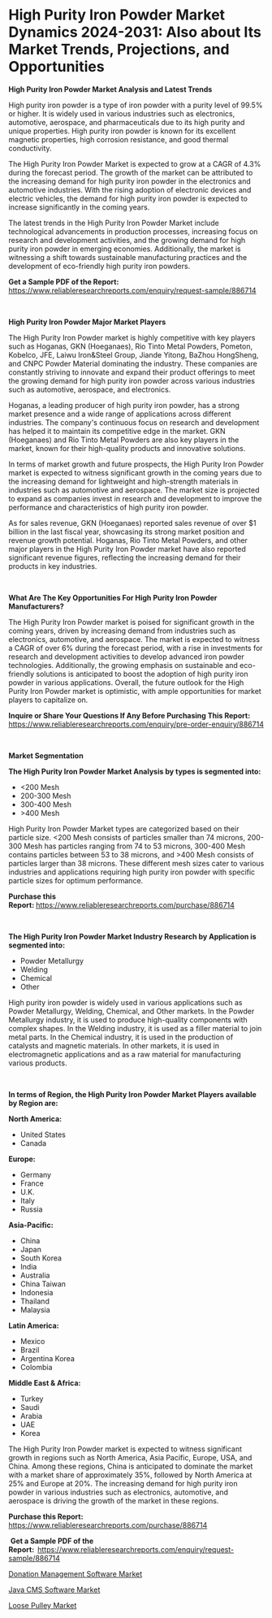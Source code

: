 <p><h1>High Purity Iron Powder Market Dynamics 2024-2031: Also about Its Market Trends, Projections, and Opportunities</h1></p><p><strong>High Purity Iron Powder Market Analysis and Latest Trends</strong></p>
<p><p>High purity iron powder is a type of iron powder with a purity level of 99.5% or higher. It is widely used in various industries such as electronics, automotive, aerospace, and pharmaceuticals due to its high purity and unique properties. High purity iron powder is known for its excellent magnetic properties, high corrosion resistance, and good thermal conductivity.</p><p>The High Purity Iron Powder Market is expected to grow at a CAGR of 4.3% during the forecast period. The growth of the market can be attributed to the increasing demand for high purity iron powder in the electronics and automotive industries. With the rising adoption of electronic devices and electric vehicles, the demand for high purity iron powder is expected to increase significantly in the coming years.</p><p>The latest trends in the High Purity Iron Powder Market include technological advancements in production processes, increasing focus on research and development activities, and the growing demand for high purity iron powder in emerging economies. Additionally, the market is witnessing a shift towards sustainable manufacturing practices and the development of eco-friendly high purity iron powders.</p></p>
<p><strong>Get a Sample PDF of the Report:&nbsp;</strong> <a href="https://www.reliableresearchreports.com/enquiry/request-sample/886714">https://www.reliableresearchreports.com/enquiry/request-sample/886714</a></p>
<p>&nbsp;</p>
<p><strong>High Purity Iron Powder Major Market Players</strong></p>
<p><p>The High Purity Iron Powder market is highly competitive with key players such as Hoganas, GKN (Hoeganaes), Rio Tinto Metal Powders, Pometon, Kobelco, JFE, Laiwu Iron&Steel Group, Jiande Yitong, BaZhou HongSheng, and CNPC Powder Material dominating the industry. These companies are constantly striving to innovate and expand their product offerings to meet the growing demand for high purity iron powder across various industries such as automotive, aerospace, and electronics.</p><p>Hoganas, a leading producer of high purity iron powder, has a strong market presence and a wide range of applications across different industries. The company's continuous focus on research and development has helped it to maintain its competitive edge in the market. GKN (Hoeganaes) and Rio Tinto Metal Powders are also key players in the market, known for their high-quality products and innovative solutions.</p><p>In terms of market growth and future prospects, the High Purity Iron Powder market is expected to witness significant growth in the coming years due to the increasing demand for lightweight and high-strength materials in industries such as automotive and aerospace. The market size is projected to expand as companies invest in research and development to improve the performance and characteristics of high purity iron powder. </p><p>As for sales revenue, GKN (Hoeganaes) reported sales revenue of over $1 billion in the last fiscal year, showcasing its strong market position and revenue growth potential. Hoganas, Rio Tinto Metal Powders, and other major players in the High Purity Iron Powder market have also reported significant revenue figures, reflecting the increasing demand for their products in key industries.</p></p>
<p>&nbsp;</p>
<p><strong>What Are The Key Opportunities For High Purity Iron Powder Manufacturers?</strong></p>
<p><p>The High Purity Iron Powder market is poised for significant growth in the coming years, driven by increasing demand from industries such as electronics, automotive, and aerospace. The market is expected to witness a CAGR of over 6% during the forecast period, with a rise in investments for research and development activities to develop advanced iron powder technologies. Additionally, the growing emphasis on sustainable and eco-friendly solutions is anticipated to boost the adoption of high purity iron powder in various applications. Overall, the future outlook for the High Purity Iron Powder market is optimistic, with ample opportunities for market players to capitalize on.</p></p>
<p><strong>Inquire or Share Your Questions If Any Before Purchasing This Report:</strong> <a href="https://www.reliableresearchreports.com/enquiry/pre-order-enquiry/886714">https://www.reliableresearchreports.com/enquiry/pre-order-enquiry/886714</a></p>
<p>&nbsp;</p>
<p><strong>Market Segmentation</strong></p>
<p><strong>The High Purity Iron Powder Market Analysis by types is segmented into:</strong></p>
<p><ul><li><200 Mesh</li><li>200-300 Mesh</li><li>300-400 Mesh</li><li>>400 Mesh</li></ul></p>
<p><p>High Purity Iron Powder Market types are categorized based on their particle size. <200 Mesh consists of particles smaller than 74 microns, 200-300 Mesh has particles ranging from 74 to 53 microns, 300-400 Mesh contains particles between 53 to 38 microns, and >400 Mesh consists of particles larger than 38 microns. These different mesh sizes cater to various industries and applications requiring high purity iron powder with specific particle sizes for optimum performance.</p></p>
<p><strong>Purchase this Report:&nbsp;</strong><a href="https://www.reliableresearchreports.com/purchase/886714">https://www.reliableresearchreports.com/purchase/886714</a></p>
<p>&nbsp;</p>
<p><strong>The High Purity Iron Powder Market Industry Research by Application is segmented into:</strong></p>
<p><ul><li>Powder Metallurgy</li><li>Welding</li><li>Chemical</li><li>Other</li></ul></p>
<p><p>High purity iron powder is widely used in various applications such as Powder Metallurgy, Welding, Chemical, and Other markets. In the Powder Metallurgy industry, it is used to produce high-quality components with complex shapes. In the Welding industry, it is used as a filler material to join metal parts. In the Chemical industry, it is used in the production of catalysts and magnetic materials. In other markets, it is used in electromagnetic applications and as a raw material for manufacturing various products.</p></p>
<p>&nbsp;</p>
<p><strong>In terms of Region, the High Purity Iron Powder Market Players available by Region are:</strong></p>
<p>
    <p> <strong> North America: </strong>
        <ul>
            <li>United States</li>
            <li>Canada</li>
        </ul>
        </p> 
    <p> <strong> Europe: </strong>
        <ul>
            <li>Germany</li>
            <li>France</li>
            <li>U.K.</li>
            <li>Italy</li>
            <li>Russia</li>
        </ul>
        </p> 
    <p> <strong> Asia-Pacific: </strong>
        <ul>
            <li>China</li>
            <li>Japan</li>
            <li>South Korea</li>
            <li>India</li>
            <li>Australia</li>
            <li>China Taiwan</li>
            <li>Indonesia</li>
            <li>Thailand</li>
            <li>Malaysia</li>
        </ul>
        </p> 
    <p> <strong> Latin America: </strong>
        <ul>
            <li>Mexico</li>
            <li>Brazil</li>
            <li>Argentina Korea</li>
            <li>Colombia</li>
        </ul>
        </p> 
    <p> <strong> Middle East & Africa: </strong>
        <ul>
            <li>Turkey</li>
            <li>Saudi</li>
            <li>Arabia</li>
            <li>UAE</li>
            <li>Korea</li>
        </ul>
    </p>
    </p>
<p><p>The High Purity Iron Powder market is expected to witness significant growth in regions such as North America, Asia Pacific, Europe, USA, and China. Among these regions, China is anticipated to dominate the market with a market share of approximately 35%, followed by North America at 25% and Europe at 20%. The increasing demand for high purity iron powder in various industries such as electronics, automotive, and aerospace is driving the growth of the market in these regions.</p></p>
<p><strong>Purchase this Report: </strong><a href="https://www.reliableresearchreports.com/purchase/886714">https://www.reliableresearchreports.com/purchase/886714</a></p>
<p>&nbsp;<strong>Get a Sample PDF of the Report:&nbsp;&nbsp;</strong><a href="https://www.reliableresearchreports.com/enquiry/request-sample/886714">https://www.reliableresearchreports.com/enquiry/request-sample/886714</a></p>
<p><strong></strong></p>
<p><p><a href="https://view.publitas.com/reportprime-1/donation-management-software-market-analysis-and-market-size-global-industry-overview-market-segmentation-and-forecast-2023-to-2030/">Donation Management Software Market</a></p><p><a href="https://view.publitas.com/reportprime-1/java-cms-software-market-research-report-provides-thorough-industry-overview-which-offers-an-in-depth-analysis-of-product-trends-and-new-market-divisions/">Java CMS Software Market</a></p><p><a href="https://view.publitas.com/reportprime-1/loose-pulley-market-size-and-growth-market-segmentation-regional-and-country-breakdowns-and-market-trends-for-period-from-2023-2030/">Loose Pulley Market</a></p></p>